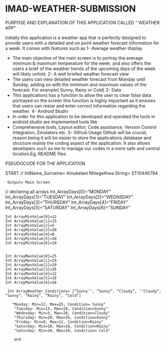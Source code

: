 # IMAD-WEATHER-SUBMISSION

PURPOSE AND EXPLANATION OF THIS APPLICATION CALLED “ WEATHER APP”

Initially this application is a weather app that is perfectly designed to provide users with a detailed and on point weather forecast information for a week. It comes with features such as
1-	Average weather display
-	The main objective of the main screen is to portray the average minimum & maximum temperature for the week, and also offers the users a brief of the weather trends of the upcoming days of the week will likely unfold.
2-	A well briefed weather forecast view
-	The users can view detailed weather forecast from Monday until Sunday, adding on with the minimum and maximum values of the forecast.
For example( Sunny, Rainy or Cold)
3-	 Data
-	This applications has a function to allow the user to clear false data portrayed on the screen this function is highly important as it ensures that users can restar and enter correct information regarding the weather.
4-	  Android Studio
-	In order for this application to be developed and operated the tools in android studio are implemented tools like
-	Comprehensive tools, Layout editor, Code assistance, Version Control Integration, Emulators etc. 
5-	Github Usage
Github will be crucial, reason being it will be easier to store the applications database and structure mainly the coding aspect of the application. It also allows developers such as me to manage our codes in a more safe and central location.Eg, README files


PSEUDOCODE FOR THE APPLICATION 


START
//
     IntName_Surname= Amukelani Nhlegethwa
     String= ST10446794

     Output= Main Screen

// declaring all arrays
   Int_ArrayDays[0]=”MONDAY”
    Int_ArrayDays[1]=”TUESDAY”
    Int_ArrayDays[2]=”WEDNSDAY”
    Int_ArrayDays[3]=”THURSDAY”
    Int_ArrayDays[4]=”FRIDAY”
    Int_ArrayDays[5]=”SATURDAY”
    Int_ArrayDays[6]=’’SUNDAY”

    Int ArrayMinValue[0]=12
    Int ArrayMinValue[1]=15
    Int ArrayMinValue[2]=5
    Int ArrayMinValue[3]=20
    Int ArrayMinValue[4]=8
    Int ArrayMinValue[5]=10
    Int ArrayMinValue[6]=10


    Int ArrayMaxValue[0]=25
    Int ArrayMaxValue[1]=29
    Int ArrayMaxValue[2]=20    
    Int ArrayMaxValue[3]=35
    Int ArrayMaxValue[4]=12
    Int ArrayMaxValue[5]=18
    Int ArrayMaxValue[6]=16

     Int ArrayWeather_Conditions= [“Sunny’’, ”Sunny”, ”Cloudy”, ‘’Cloudy”, “Sunny”, “Rainy”, “Rainy”, “Cold”]

       "Monday: Min=12, Max=25, Condition= Sunny"
        "Tuesday: Min=15, Max=29, Condition=Sunny"
        "Wednsday: Min=5, Max=20, Condition=Cloudy"
        "Thursday: Min=20, Max=35, Condition=Sunny"
        "Friday: Min=8, Max=12, Condition=Rainy"
        "Saturday: Min=10, Max=18, Condition=Rainy"
        "Saturday: Min=10, Max=16, Condition= Cold"

        end






